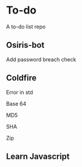 # To-do
A to-do list repo

## Osiris-bot

Add password breach check

## Coldfire

Error in std

Base 64 

MD5

SHA

Zip

## Learn Javascript
